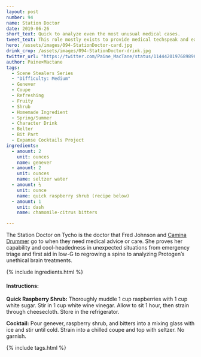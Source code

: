 ```yaml
---
layout: post
number: 94
name: Station Doctor
date: 2019-06-26
short_text: Quick to analyze even the most unusual medical cases.
tweet_text: This role mostly exists to provide medical techspeak and explanation, but Tannis Burnett delivers it all with such personality & style, she becomes a full-fledged character anyway. A treat to watch!
hero: /assets/images/094-StationDoctor-card.jpg
drink_crop: /assets/images/094-StationDoctor-drink.jpg
twitter_url: "https://twitter.com/Paine_MacTane/status/1144420197689896960"
author: Paine×Mactane
tags:
  - Scene Stealers Series
  - "Difficulty: Medium"
  - Genever
  - Coupe
  - Refreshing
  - Fruity
  - Shrub
  - Homemade Ingredient
  - Spring/Summer
  - Character Drink
  - Belter
  - Bit Part
  - Expanse Cocktails Project
ingredients:
  - amount: 2
    unit: ounces
    name: genever
  - amount: 2
    unit: ounces
    name: seltzer water
  - amount: ½
    unit: ounce
    name: quick raspberry shrub (recipe below)
  - amount: 1
    unit: dash
    name: chamomile-citrus bitters

---
```


The Station Doctor on Tycho is the doctor that Fred Johnson and [Camina Drummer](/cocktails/2017/11/14/camina-drummer) go to when they need medical advice or care. She proves her capability and cool-headedness in unexpected situations from emergency triage and first aid in low-G to regrowing a spine to analyzing Protogen’s unethical brain treatments. 

{% include ingredients.html %}

#### Instructions:

<strong>Quick Raspberry Shrub:</strong> Thoroughly muddle 1 cup raspberries with 1 cup white sugar. Stir in 1 cup white wine vinegar. Allow to sit 1 hour, then strain through cheesecloth. Store in the refrigerator.

<strong>Cocktail:</strong> Pour genever, raspberry shrub, and bitters into a mixing glass with ice and stir until cold. Strain into a chilled coupe and top with seltzer. No garnish.

{% include tags.html %}
